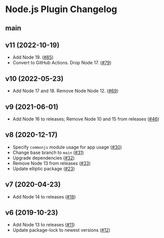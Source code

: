 # Node.js Plugin Changelog

## main

## v11 (2022-10-19)
- Add Node 19. ([#85](https://github.com/heroku/heroku-nodejs-plugin/pull/85))
- Convert to GitHub Actions. Drop Node 17. ([#79](https://github.com/heroku/heroku-nodejs-plugin/pull/79))

## v10 (2022-05-23)

- Add Node 17 and 18. Remove Node Node 12. ([#69](https://github.com/heroku/heroku-nodejs-plugin/pull/69))

## v9 (2021-06-01)
- Add Node 16 to releases; Remove Node 10 and 15 from releases ([#46](https://github.com/heroku/heroku-nodejs-plugin/pull/46))

## v8 (2020-12-17)
- Specify `commonjs` module usage for app usage ([#30](https://github.com/heroku/heroku-nodejs-plugin/pull/30))
- Change base branch to `main` ([#31](https://github.com/heroku/heroku-nodejs-plugin/pull/31))
- Upgrade dependencies ([#32](https://github.com/heroku/heroku-nodejs-plugin/pull/32))
- Remove Node 13 from releases ([#33](https://github.com/heroku/heroku-nodejs-plugin/pull/33))
- Update elliptic package ([#23](https://github.com/heroku/heroku-nodejs-plugin/pull/23))

## v7 (2020-04-23)
- Add Node 14 to releases ([#18](https://github.com/heroku/heroku-nodejs-plugin/pull/18))

## v6 (2019-10-23)
- Add Node 13 to releases ([#11](https://github.com/heroku/heroku-nodejs-plugin/pull/11))
- Update package-lock to newest versions ([#12](https://github.com/heroku/heroku-nodejs-plugin/pull/12))
